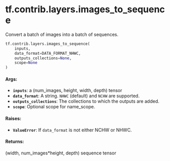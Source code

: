 <div itemscope itemtype="http://developers.google.com/ReferenceObject">
<meta itemprop="name" content="tf.contrib.layers.images_to_sequence" />
<meta itemprop="path" content="Stable" />
</div>

# tf.contrib.layers.images_to_sequence

Convert a batch of images into a batch of sequences.

``` python
tf.contrib.layers.images_to_sequence(
    inputs,
    data_format=DATA_FORMAT_NHWC,
    outputs_collections=None,
    scope=None
)
```

<!-- Placeholder for "Used in" -->


#### Args:


* <b>`inputs`</b>: a (num_images, height, width, depth) tensor
* <b>`data_format`</b>: A string. `NHWC` (default) and `NCHW` are supported.
* <b>`outputs_collections`</b>: The collections to which the outputs are added.
* <b>`scope`</b>: Optional scope for name_scope.


#### Raises:


* <b>`ValueError`</b>: If `data_format` is not either NCHW or NHWC.


#### Returns:

(width, num_images*height, depth) sequence tensor

